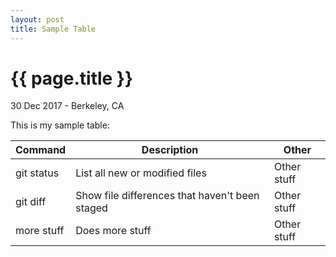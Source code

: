 ```yaml
---
layout: post
title: Sample Table
---
```


{{ page.title }}
================

<p class="meta">30 Dec 2017 - Berkeley, CA</p>

This is my sample table:

| Command | Description | Other |
| --- | --- | --- |
| git status | List all new or modified files | Other stuff|
| git diff | Show file differences that haven't been staged | Other stuff |
| more stuff | Does more stuff | Other stuff |